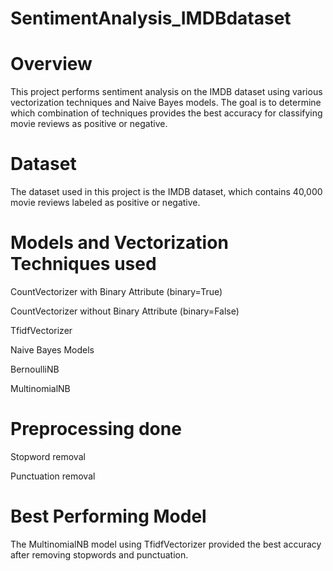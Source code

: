 # SentimentAnalysis_IMDBdataset
# Overview
This project performs sentiment analysis on the IMDB dataset using various vectorization techniques and Naive Bayes models. The goal is to determine which combination of techniques provides the best accuracy for classifying movie reviews as positive or negative.

# Dataset
The dataset used in this project is the IMDB dataset, which contains 40,000 movie reviews labeled as positive or negative.

# Models and Vectorization Techniques used
CountVectorizer with Binary Attribute (binary=True)

CountVectorizer without Binary Attribute (binary=False)

TfidfVectorizer

Naive Bayes Models

BernoulliNB

MultinomialNB

# Preprocessing done
Stopword removal

Punctuation removal

# Best Performing Model
The MultinomialNB model using TfidfVectorizer provided the best accuracy after removing stopwords and punctuation.
